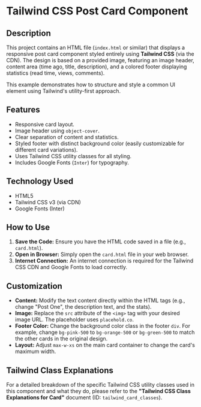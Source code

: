 # Tailwind CSS Post Card Component

## Description

This project contains an HTML file (`index.html` or similar) that displays a responsive post card component styled entirely using **Tailwind CSS** (via the CDN). The design is based on a provided image, featuring an image header, content area (time ago, title, description), and a colored footer displaying statistics (read time, views, comments).

This example demonstrates how to structure and style a common UI element using Tailwind's utility-first approach.

## Features

- Responsive card layout.
- Image header using `object-cover`.
- Clear separation of content and statistics.
- Styled footer with distinct background color (easily customizable for different card variations).
- Uses Tailwind CSS utility classes for all styling.
- Includes Google Fonts (`Inter`) for typography.

## Technology Used

- HTML5
- Tailwind CSS v3 (via CDN)
- Google Fonts (Inter)

## How to Use

1.  **Save the Code:** Ensure you have the HTML code saved in a file (e.g., `card.html`).
2.  **Open in Browser:** Simply open the `card.html` file in your web browser.
3.  **Internet Connection:** An internet connection is required for the Tailwind CSS CDN and Google Fonts to load correctly.

## Customization

- **Content:** Modify the text content directly within the HTML tags (e.g., change "Post One", the description text, and the stats).
- **Image:** Replace the `src` attribute of the `<img>` tag with your desired image URL. The placeholder uses `placehold.co`.
- **Footer Color:** Change the background color class in the footer `div`. For example, change `bg-pink-500` to `bg-orange-500` or `bg-green-500` to match the other cards in the original design.
- **Layout:** Adjust `max-w-xs` on the main card container to change the card's maximum width.

## Tailwind Class Explanations

For a detailed breakdown of the specific Tailwind CSS utility classes used in this component and what they do, please refer to the **"Tailwind CSS Class Explanations for Card"** document (ID: `tailwind_card_classes`).
